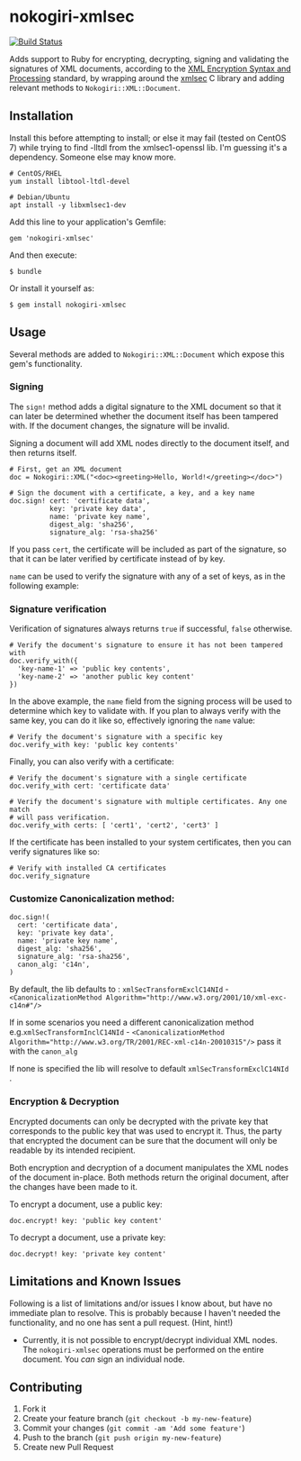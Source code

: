# nokogiri-xmlsec

[![Build Status](https://travis-ci.org/omb-awong/xmlsec.svg)](https://travis-ci.org/omb-awong/xmlsec)

Adds support to Ruby for encrypting, decrypting, signing and validating
the signatures of XML documents, according to the [XML Encryption Syntax and
Processing](http://www.w3.org/TR/xmlenc-core/) standard, by wrapping around the
[xmlsec](http://www.aleksey.com/xmlsec) C library and adding relevant methods
to `Nokogiri::XML::Document`.

## Installation

Install this before attempting to install; or else it may fail (tested on CentOS 7) while trying to find -lltdl from the xmlsec1-openssl lib. I'm guessing it's a dependency. Someone else may know more.
    
    # CentOS/RHEL
    yum install libtool-ltdl-devel
    
    # Debian/Ubuntu
    apt install -y libxmlsec1-dev

Add this line to your application's Gemfile:

    gem 'nokogiri-xmlsec'

And then execute:

    $ bundle

Or install it yourself as:

    $ gem install nokogiri-xmlsec

## Usage

Several methods are added to `Nokogiri::XML::Document` which expose this gem's
functionality.

### Signing

The `sign!` method adds a digital signature to the XML document so that it can
later be determined whether the document itself has been tampered with. If the
document changes, the signature will be invalid.

Signing a document will add XML nodes directly to the document itself, and
then returns itself.

    # First, get an XML document
    doc = Nokogiri::XML("<doc><greeting>Hello, World!</greeting></doc>")

    # Sign the document with a certificate, a key, and a key name
    doc.sign! cert: 'certificate data',
              key: 'private key data',
              name: 'private key name',
              digest_alg: 'sha256',
              signature_alg: 'rsa-sha256'

If you pass `cert`, the certificate will be included as part of the signature,
so that it can be later verified by certificate instead of by key.

`name` can be used to verify the signature with any of a set of keys, as in the
following example:

### Signature verification

Verification of signatures always returns `true` if successful, `false`
otherwise.

    # Verify the document's signature to ensure it has not been tampered with
    doc.verify_with({
      'key-name-1' => 'public key contents',
      'key-name-2' => 'another public key content'
    })

In the above example, the `name` field from the signing process will be used
to determine which key to validate with. If you plan to always verify with the
same key, you can do it like so, effectively ignoring the `name` value:

    # Verify the document's signature with a specific key
    doc.verify_with key: 'public key contents'

Finally, you can also verify with a certificate:

    # Verify the document's signature with a single certificate
    doc.verify_with cert: 'certificate data'

    # Verify the document's signature with multiple certificates. Any one match
    # will pass verification.
    doc.verify_with certs: [ 'cert1', 'cert2', 'cert3' ]

If the certificate has been installed to your system certificates, then you can
verify signatures like so:

    # Verify with installed CA certificates
    doc.verify_signature

### Customize Canonicalization method:

```
doc.sign!(
  cert: 'certificate data',
  key: 'private key data',
  name: 'private key name',
  digest_alg: 'sha256',
  signature_alg: 'rsa-sha256',
  canon_alg: 'c14n',
)
```

By default, the lib defaults to : `xmlSecTransformExclC14NId` - `<CanonicalizationMethod Algorithm="http://www.w3.org/2001/10/xml-exc-c14n#"/>`

If in some scenarios you need a different canonicalization method e.g.`xmlSecTransformInclC14NId` - `<CanonicalizationMethod Algorithm="http://www.w3.org/TR/2001/REC-xml-c14n-20010315"/>` pass it with the `canon_alg`

If none is specified the lib will resolve to default `xmlSecTransformExclC14NId` .

### Encryption & Decryption

Encrypted documents can only be decrypted with the private key that corresponds
to the public key that was used to encrypt it. Thus, the party that encrypted
the document can be sure that the document will only be readable by its intended
recipient.

Both encryption and decryption of a document manipulates the XML nodes of the
document in-place. Both methods return the original document, after the changes
have been made to it.

To encrypt a document, use a public key:

    doc.encrypt! key: 'public key content'

To decrypt a document, use a private key:

    doc.decrypt! key: 'private key content'


## Limitations and Known Issues

Following is a list of limitations and/or issues I know about, but have no
immediate plan to resolve. This is probably because I haven't needed the
functionality, and no one has sent a pull request. (Hint, hint!)

- Currently, it is not possible to encrypt/decrypt individual XML nodes. The
  `nokogiri-xmlsec` operations must be performed on the entire document.
  You _can_ sign an individual node.

## Contributing

1. Fork it
2. Create your feature branch (`git checkout -b my-new-feature`)
3. Commit your changes (`git commit -am 'Add some feature'`)
4. Push to the branch (`git push origin my-new-feature`)
5. Create new Pull Request
